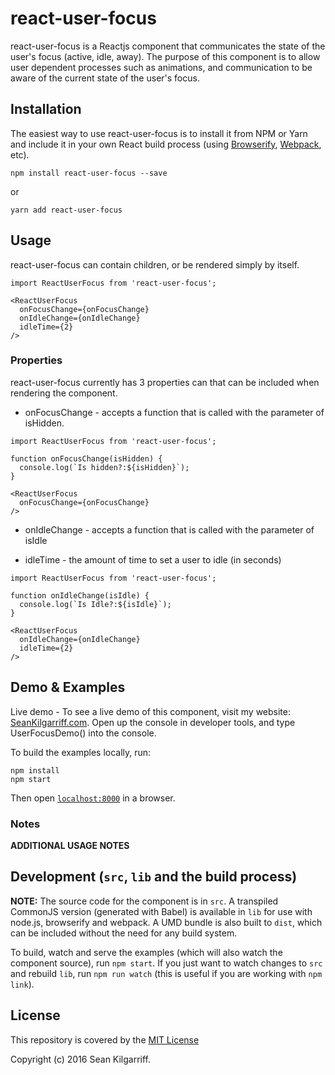 # react-user-focus

react-user-focus is a Reactjs component that communicates the state of the user's focus (active, idle, away). The purpose of this component is to allow user dependent processes such as animations, and communication to be aware of the current state of the user's focus.


## Installation

The easiest way to use react-user-focus is to install it from NPM or Yarn and include it in your own React build process (using [Browserify](http://browserify.org), [Webpack](http://webpack.github.io/), etc).

```
npm install react-user-focus --save
```

or

```
yarn add react-user-focus
```


## Usage

react-user-focus can contain children, or be rendered simply by itself.

```
import ReactUserFocus from 'react-user-focus';

<ReactUserFocus
  onFocusChange={onFocusChange}
  onIdleChange={onIdleChange}
  idleTime={2}
/>
```

### Properties

react-user-focus currently has 3 properties can that can be included when rendering the component.

+ onFocusChange - accepts a function that is called with the parameter of isHidden.

```
import ReactUserFocus from 'react-user-focus';

function onFocusChange(isHidden) {
  console.log(`Is hidden?:${isHidden}`);
}

<ReactUserFocus
  onFocusChange={onFocusChange}
/>
```

+ onIdleChange - accepts a function that is called with the parameter of isIdle

+ idleTime - the amount of time to set a user to idle (in seconds)

```
import ReactUserFocus from 'react-user-focus';

function onIdleChange(isIdle) {
  console.log(`Is Idle?:${isIdle}`);
}

<ReactUserFocus
  onIdleChange={onIdleChange}
  idleTime={2}
/>
```




## Demo & Examples

Live demo - To see a live demo of this component, visit my website: [SeanKilgarriff.com](https://seankilgarriff.com). Open up the console in developer tools, and type UserFocusDemo() into the console.

To build the examples locally, run:

```
npm install
npm start
```

Then open [`localhost:8000`](http://localhost:8000) in a browser.

### Notes

__ADDITIONAL USAGE NOTES__


## Development (`src`, `lib` and the build process)

**NOTE:** The source code for the component is in `src`. A transpiled CommonJS version (generated with Babel) is available in `lib` for use with node.js, browserify and webpack. A UMD bundle is also built to `dist`, which can be included without the need for any build system.

To build, watch and serve the examples (which will also watch the component source), run `npm start`. If you just want to watch changes to `src` and rebuild `lib`, run `npm run watch` (this is useful if you are working with `npm link`).

## License

This repository is covered by the [MIT License](/LICENSE)

Copyright (c) 2016 Sean Kilgarriff.
